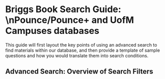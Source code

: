 # Briggs Book Search Guide: \nPounce/Pounce+ and UofM Campuses databases

This guide will first layout the key points of using an advanced search to find materials within our database, and then provide a template of sample
questions and how you would translate them into search conditions.  

## Advanced Search: Overview of Search Filters  

